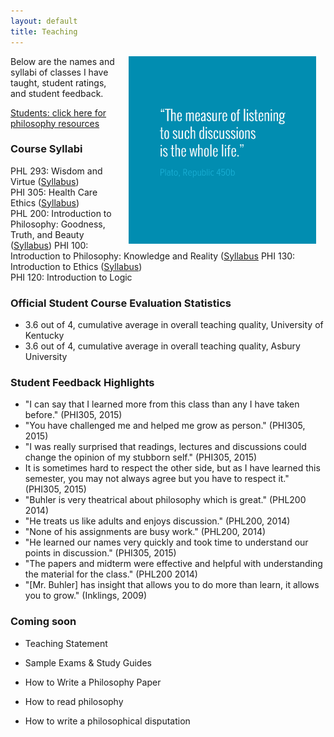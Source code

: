 ```yaml
---
layout: default
title: Teaching
---
```


<img src="/img/measurelearning.png" alt="propermeasure" align="right" hspace="15" height="300" width="300">

Below are the names and syllabi of classes I have taught, student ratings, and student feedback. 

[Students: click here for philosophy resources](/philosophy/philosophy-resources) 

### Course Syllabi ### 
PHL 293: Wisdom and Virtue  ([Syllabus](/teach/PHL-293-S2016))     
PHI 305: Health Care Ethics ([Syllabus](/teach/PHI-305-S2016-Syllabus))  
PHL 200: Introduction to Philosophy: Goodness, Truth, and Beauty ([Syllabus](/teach/PHL-200-S2016-Syllabus))
PHI 100: Introduction to Philosophy: Knowledge and Reality ([Syllabus](https://docs.google.com/document/d/1Lg8bPrq9D5AjrWgL_2x5TkQJY41GAiPSud26e5pdvdc/edit)
PHI 130: Introduction to Ethics ([Syllabus](https://docs.google.com/document/d/1u2FI836N6FcWWs2I5BrbLF1tQav9wjcDJiOU0bRkfRw/edit))     
PHI 120: Introduction to Logic  


### Official Student Course Evaluation Statistics
+  3.6 out of 4, cumulative average in overall teaching quality, University of Kentucky
+  3.6 out of 4, cumulative average in overall teaching quality, Asbury University

 
### Student Feedback Highlights ###
*  "I can say that I learned more from this class than any I have taken before." (PHI305, 2015)
*  "You have challenged me and helped me grow as person." (PHI305, 2015)
*  "I was really surprised that readings, lectures and discussions could change the opinion of my stubborn self." (PHI305, 2015)
*  It is sometimes hard to respect the other side, but as I have learned this semester, you may not always agree but you have to respect it." (PHI305, 2015) 
* "Buhler is very theatrical about philosophy which is great." (PHL200 2014)
* "He treats us like adults and enjoys discussion." (PHL200, 2014)
* "None of his assignments are busy work." (PHL200, 2014)
* "He learned our names very quickly and took time to understand our points in discussion." (PHI305, 2015)
* "The papers and midterm were effective and helpful with understanding the material for the class." (PHL200 2014)
*  "[Mr. Buhler] has insight that allows you to do more than learn, it allows you to grow." (Inklings, 2009)


### Coming soon ###

* Teaching Statement
* Sample Exams & Study Guides

* How to Write a Philosophy Paper
* How to read philosophy
* How to write a philosophical disputation